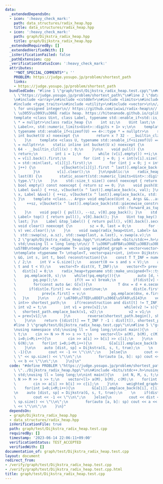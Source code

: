 ```yaml
---
data:
  _extendedDependsOn:
  - icon: ':heavy_check_mark:'
    path: data_structures/radix_heap.hpp
    title: data_structures/radix_heap.hpp
  - icon: ':heavy_check_mark:'
    path: graph/Dijkstra_radix_heap.hpp
    title: graph/Dijkstra_radix_heap.hpp
  _extendedRequiredBy: []
  _extendedVerifiedWith: []
  _isVerificationFailed: false
  _pathExtension: cpp
  _verificationStatusIcon: ':heavy_check_mark:'
  attributes:
    '*NOT_SPECIAL_COMMENTS*': ''
    PROBLEM: https://judge.yosupo.jp/problem/shortest_path
    links:
    - https://judge.yosupo.jp/problem/shortest_path
  bundledCode: "#line 1 \"graph/test/Dijkstra_radix_heap.test.cpp\"\n#define PROBLEM\
    \ \"https://judge.yosupo.jp/problem/shortest_path\"\n#line 2 \"data_structures/radix_heap.hpp\"\
    \n#include <array>\n#include <cstddef>\n#include <limits>\n#include <tuple>\n\
    #include <type_traits>\n#include <utility>\n#include <vector>\n\n// Radix heap\
    \ for unsigned integer\n// https://github.com/iwiwi/radix-heap\n// hitonanode\
    \ \u3055\u3093\u306E radix heap. https://hitonanode.github.io/cplib-cpp/data_structure/radix_heap.hpp\n\
    template <class Uint, class Label, typename std::enable_if<std::is_unsigned<Uint>::value>::type\
    \ * = nullptr>\nclass radix_heap {\n    int sz;\n    Uint last;\n    std::array<std::vector<std::pair<Uint,\
    \ Label>>, std::numeric_limits<Uint>::digits + 1> v;\n\n    template <class U,\
    \ typename std::enable_if<sizeof(U) == 4>::type * = nullptr>\n    static inline\
    \ int bucket(U x) noexcept {\n        return x ? 32 - __builtin_clz(x) : 0;\n\
    \    }\n    template <class U, typename std::enable_if<sizeof(U) == 8>::type *\
    \ = nullptr>\n    static inline int bucket(U x) noexcept {\n        return x ?\
    \ 64 - __builtin_clzll(x) : 0;\n    }\n\n    void pull() {\n        if (!v[0].empty())\
    \ return;\n        int i = 1;\n        while (v[i].empty()) ++i;\n        last\
    \ = v[i].back().first;\n        for (int j = 0; j < int(v[i].size()); j++) last\
    \ = std::min(last, v[i][j].first);\n        for (int j = 0; j < int(v[i].size());\
    \ j++) {\n            v[bucket(v[i][j].first ^ last)].emplace_back(std::move(v[i][j]));\n\
    \        }\n        v[i].clear();\n    }\n\npublic:\n    radix_heap() : sz(0),\
    \ last(0) {\n        static_assert(std::numeric_limits<Uint>::digits > 0, \"Invalid\
    \ type.\");\n    }\n    std::size_t size() const noexcept { return sz; }\n   \
    \ bool empty() const noexcept { return sz == 0; }\n    void push(Uint x, const\
    \ Label &val) { ++sz, v[bucket(x ^ last)].emplace_back(x, val); }\n    void push(Uint\
    \ x, Label &&val) { ++sz, v[bucket(x ^ last)].emplace_back(x, std::move(val));\
    \ }\n    template <class... Args> void emplace(Uint x, Args &&...args) {\n   \
    \     ++sz, v[bucket(x ^ last)].emplace_back(std::piecewise_construct, std::forward_as_tuple(x),\n\
    \                                               std::forward_as_tuple(args...));\n\
    \    }\n    void pop() { pull(), --sz, v[0].pop_back(); }\n    std::pair<Uint,\
    \ Label> top() { return pull(), v[0].back(); }\n    Uint top_key() { return pull(),\
    \ last; }\n    Label &top_label() { return pull(), v[0].back().second; }\n   \
    \ void clear() noexcept {\n        sz = 0, last = 0;\n        for (auto &vec :\
    \ v) vec.clear();\n    }\n    void swap(radix_heap<Uint, Label> &a) {\n      \
    \  std::swap(sz, a.sz), std::swap(last, a.last), v.swap(a.v);\n    }\n};\n#line\
    \ 2 \"graph/Dijkstra_radix_heap.hpp\"\n\n#include <bits/stdc++.h>\nusing namespace\
    \ std;\nusing ll = long long;\n\n// T \u306F\u8FBA\u306E\u30B3\u30B9\u30C8\u306E\
    \u578B\ntemplate <typename T> using weighted_graph = vector<vector<pair<int, T>>>;\n\
    \ntemplate <typename T> \ntuple<T, vector<pair<int, int>>> Dijkstra(const weighted_graph<T>\
    \ &G, int s, int t, bool reconstruction){\n    const T T_INF = numeric_limits<T>::max()\
    \ / 2;\n    int V = G.size();\n    assert(0 <= s and s < V);\n    assert(0 <=\
    \ t and t < V);\n    vector<T> dist(V, T_INF);\n    vector<T> prev(V, -1);\n \
    \   dist[s] = 0;\n    radix_heap<typename std::make_unsigned<T>::type, int> pq;\n\
    \    pq.emplace(0, s);\n    while(!pq.empty()){\n        auto [d, v] = pq.top();\n\
    \        pq.pop();\n        if(t == v) break;\n        if(dist[v] < d) continue;\n\
    \        for(const auto &e: G[v]){\n            T dnx = d + e.second;\n      \
    \      if(dist[e.first] <= dnx) continue;\n            dist[e.first] = dnx;\n\
    \            prev[e.first] = v;\n            pq.emplace(dnx, e.first);\n     \
    \   }\n    }\n\n    // \u6700\u77ED\u8DEF\u306E\u5FA9\u5143\n    vector<pair<int,\
    \ int>> shortest_path;\n    if(reconstruction and dist[t] != T_INF){\n       \
    \ int v2 = t;\n        int v1 = prev[v2];\n        while(v2 != s){\n         \
    \   shortest_path.emplace_back(v1, v2);\n            v2 = v1;\n            v1\
    \ = prev[v1];\n        }\n        reverse(shortest_path.begin(), shortest_path.end());\n\
    \    }\n\n    return {(dist[t] == T_INF ? -1 : dist[t]), shortest_path};\n}\n\
    #line 3 \"graph/test/Dijkstra_radix_heap.test.cpp\"\n\n#line 5 \"graph/test/Dijkstra_radix_heap.test.cpp\"\
    \nusing namespace std;\nusing ll = long long;\n\nint main(){\n    int N, M, s,\
    \ t;\n    cin >> N >> M >> s >> t;\n    vector<ll> a(M), b(M), c(M);\n    for(int\
    \ i=0;i<M;i++){\n        cin >> a[i] >> b[i] >> c[i];\n    }\n\n    weighted_graph<ll>\
    \ G(N);\n    for(int i=0;i<M;i++){\n        G[a[i]].emplace_back(b[i], c[i]);\n\
    \    }\n\n    auto [dist, sp] = Dijkstra(G, s, t, true);\n    \n    if(dist ==\
    \ -1){\n        cout << -1 << \"\\n\";\n    }else{\n        cout << dist << \"\
    \ \" << sp.size() << \"\\n\";\n        for(auto [a, b]: sp) cout << a << \" \"\
    \ << b << \"\\n\";\n    }\n}\n"
  code: "#define PROBLEM \"https://judge.yosupo.jp/problem/shortest_path\"\n#include\
    \ \"../Dijkstra_radix_heap.hpp\"\n\n#include <bits/stdc++.h>\nusing namespace\
    \ std;\nusing ll = long long;\n\nint main(){\n    int N, M, s, t;\n    cin >>\
    \ N >> M >> s >> t;\n    vector<ll> a(M), b(M), c(M);\n    for(int i=0;i<M;i++){\n\
    \        cin >> a[i] >> b[i] >> c[i];\n    }\n\n    weighted_graph<ll> G(N);\n\
    \    for(int i=0;i<M;i++){\n        G[a[i]].emplace_back(b[i], c[i]);\n    }\n\
    \n    auto [dist, sp] = Dijkstra(G, s, t, true);\n    \n    if(dist == -1){\n\
    \        cout << -1 << \"\\n\";\n    }else{\n        cout << dist << \" \" <<\
    \ sp.size() << \"\\n\";\n        for(auto [a, b]: sp) cout << a << \" \" << b\
    \ << \"\\n\";\n    }\n}"
  dependsOn:
  - graph/Dijkstra_radix_heap.hpp
  - data_structures/radix_heap.hpp
  isVerificationFile: true
  path: graph/test/Dijkstra_radix_heap.test.cpp
  requiredBy: []
  timestamp: '2023-06-14 22:06:11+09:00'
  verificationStatus: TEST_ACCEPTED
  verifiedWith: []
documentation_of: graph/test/Dijkstra_radix_heap.test.cpp
layout: document
redirect_from:
- /verify/graph/test/Dijkstra_radix_heap.test.cpp
- /verify/graph/test/Dijkstra_radix_heap.test.cpp.html
title: graph/test/Dijkstra_radix_heap.test.cpp
---
```

